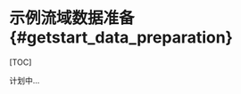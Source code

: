 示例流域数据准备 {#getstart_data_preparation}
==========================================================

[TOC]

计划中...
